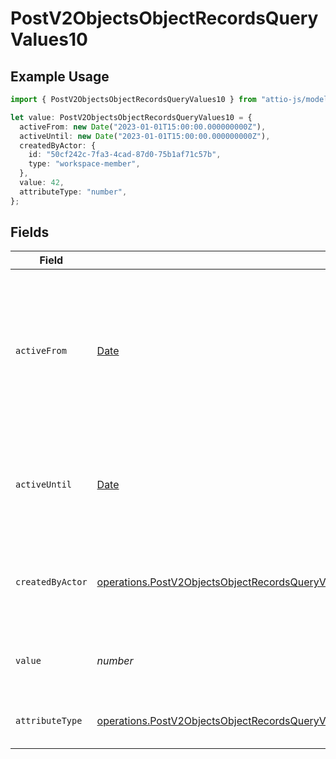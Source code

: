 # PostV2ObjectsObjectRecordsQueryValues10

## Example Usage

```typescript
import { PostV2ObjectsObjectRecordsQueryValues10 } from "attio-js/models/operations";

let value: PostV2ObjectsObjectRecordsQueryValues10 = {
  activeFrom: new Date("2023-01-01T15:00:00.000000000Z"),
  activeUntil: new Date("2023-01-01T15:00:00.000000000Z"),
  createdByActor: {
    id: "50cf242c-7fa3-4cad-87d0-75b1af71c57b",
    type: "workspace-member",
  },
  value: 42,
  attributeType: "number",
};
```

## Fields

| Field                                                                                                                                                                                                                                                  | Type                                                                                                                                                                                                                                                   | Required                                                                                                                                                                                                                                               | Description                                                                                                                                                                                                                                            | Example                                                                                                                                                                                                                                                |
| ------------------------------------------------------------------------------------------------------------------------------------------------------------------------------------------------------------------------------------------------------ | ------------------------------------------------------------------------------------------------------------------------------------------------------------------------------------------------------------------------------------------------------ | ------------------------------------------------------------------------------------------------------------------------------------------------------------------------------------------------------------------------------------------------------ | ------------------------------------------------------------------------------------------------------------------------------------------------------------------------------------------------------------------------------------------------------ | ------------------------------------------------------------------------------------------------------------------------------------------------------------------------------------------------------------------------------------------------------ |
| `activeFrom`                                                                                                                                                                                                                                           | [Date](https://developer.mozilla.org/en-US/docs/Web/JavaScript/Reference/Global_Objects/Date)                                                                                                                                                          | :heavy_check_mark:                                                                                                                                                                                                                                     | The point in time at which this value was made "active". `active_from` can be considered roughly analogous to `created_at`.                                                                                                                            | 2023-01-01T15:00:00.000000000Z                                                                                                                                                                                                                         |
| `activeUntil`                                                                                                                                                                                                                                          | [Date](https://developer.mozilla.org/en-US/docs/Web/JavaScript/Reference/Global_Objects/Date)                                                                                                                                                          | :heavy_check_mark:                                                                                                                                                                                                                                     | The point in time at which this value was deactivated. If `null`, the value is active.                                                                                                                                                                 | 2023-01-01T15:00:00.000000000Z                                                                                                                                                                                                                         |
| `createdByActor`                                                                                                                                                                                                                                       | [operations.PostV2ObjectsObjectRecordsQueryValuesRecordsResponse200ApplicationJSONResponseBodyData10CreatedByActor](../../models/operations/postv2objectsobjectrecordsqueryvaluesrecordsresponse200applicationjsonresponsebodydata10createdbyactor.md) | :heavy_check_mark:                                                                                                                                                                                                                                     | The actor that created this value.                                                                                                                                                                                                                     | {<br/>"type": "workspace-member",<br/>"id": "50cf242c-7fa3-4cad-87d0-75b1af71c57b"<br/>}                                                                                                                                                               |
| `value`                                                                                                                                                                                                                                                | *number*                                                                                                                                                                                                                                               | :heavy_check_mark:                                                                                                                                                                                                                                     | Numbers are persisted as 64 bit floats.                                                                                                                                                                                                                | 42                                                                                                                                                                                                                                                     |
| `attributeType`                                                                                                                                                                                                                                        | [operations.PostV2ObjectsObjectRecordsQueryValuesRecordsResponse200ApplicationJSONResponseBodyData10AttributeType](../../models/operations/postv2objectsobjectrecordsqueryvaluesrecordsresponse200applicationjsonresponsebodydata10attributetype.md)   | :heavy_check_mark:                                                                                                                                                                                                                                     | The attribute type of the value.                                                                                                                                                                                                                       | number                                                                                                                                                                                                                                                 |